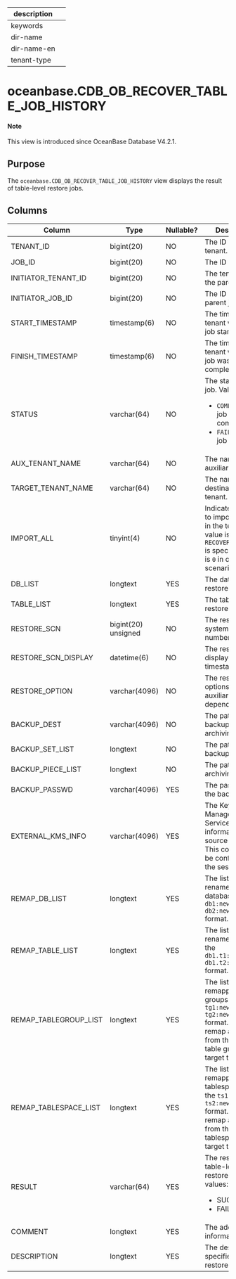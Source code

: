 | description ||
|---|---|
| keywords ||
| dir-name ||
| dir-name-en ||
| tenant-type ||

# oceanbase.CDB_OB_RECOVER_TABLE_JOB_HISTORY

<main id="notice" type='explain'>
  <h4>Note</h4>
  <p>This view is introduced since OceanBase Database V4.2.1. </p>
</main>

## Purpose

The `oceanbase.CDB_OB_RECOVER_TABLE_JOB_HISTORY` view displays the result of table-level restore jobs. 

## Columns

| **Column** | **Type** | **Nullable?** | **Description** |
| --- | --- | --- | --- |
| TENANT_ID | bigint(20) | NO | The ID of the tenant. |
| JOB_ID | bigint(20) | NO | The ID of the job. |
| INITIATOR_TENANT_ID | bigint(20) | NO | The tenant ID of the parent job. |
| INITIATOR_JOB_ID | bigint(20) | NO | The ID of the parent job. |
| START_TIMESTAMP | timestamp(6) | NO | The time on the tenant when the job started. |
| FINISH_TIMESTAMP | timestamp(6) | NO | The time on the tenant when the job was completed. |
| STATUS | varchar(64) | NO | The status of the job. Valid values:<ul><li>`COMPLETED`: The job is completed. </li><li>`FAILED`: The job failed. </li></ul> |
| AUX_TENANT_NAME | varchar(64) | NO | The name of the auxiliary tenant. |
| TARGET_TENANT_NAME | varchar(64) | NO | The name of the destination tenant. |
| IMPORT_ALL | tinyint(4) | NO | Indicates whether to import all tables in the tenant. The value is `1` if `RECOVER TABLE *.*` is specified, and is `0` in other scenarios. |
| DB_LIST | longtext | YES | The databases to restore. |
| TABLE_LIST | longtext | YES | The tables to restore. |
| RESTORE_SCN | bigint(20) unsigned | NO | The restore system change number (SCN). |
| RESTORE_SCN_DISPLAY | datetime(6) | NO | The restore SCN displayed as a timestamp. |
| RESTORE_OPTION | varchar(4096) | NO | The restore options that the auxiliary tenant depends on. |
| BACKUP_DEST | varchar(4096) | NO | The path for backup and archiving. |
| BACKUP_SET_LIST | longtext | NO | The path for data backup. |
| BACKUP_PIECE_LIST | longtext | NO | The path for log archiving. |
| BACKUP_PASSWD | varchar(4096) | YES | The password of the backup set. |
| EXTERNAL_KMS_INFO | varchar(4096) | YES | The Key Management Service (KMS) information of the source tenant. This column must be configured in the session.  |
| REMAP_DB_LIST | longtext | YES | The list of renamed databases, in the `db1:new_db1, db2:newdb2` format. |
| REMAP_TABLE_LIST | longtext | YES | The list of renamed tables, in the `db1.t1:new_t1, db1.t2:db2.new_t2` format. |
| REMAP_TABLEGROUP_LIST | longtext | YES | The list of remapped table groups in the `tg1:new_tg1, tg2:new_tg2` format. You can remap a table from the original table group to the target table group. |
| REMAP_TABLESPACE_LIST | longtext | YES | The list of remapped tablespaces, in the `ts1:new_ts1, ts2:new_ts2` format. You can remap a table from the original tablespace to the target tablespace. |
| RESULT | varchar(64) | YES | The result of the table-level restore job. Valid values:<ul><li>SUCCESS  </li><li>FAIL </li></ul> |
| COMMENT | longtext | YES | The additional information. |
| DESCRIPTION | longtext | YES | The description specified in the restore statement. |
